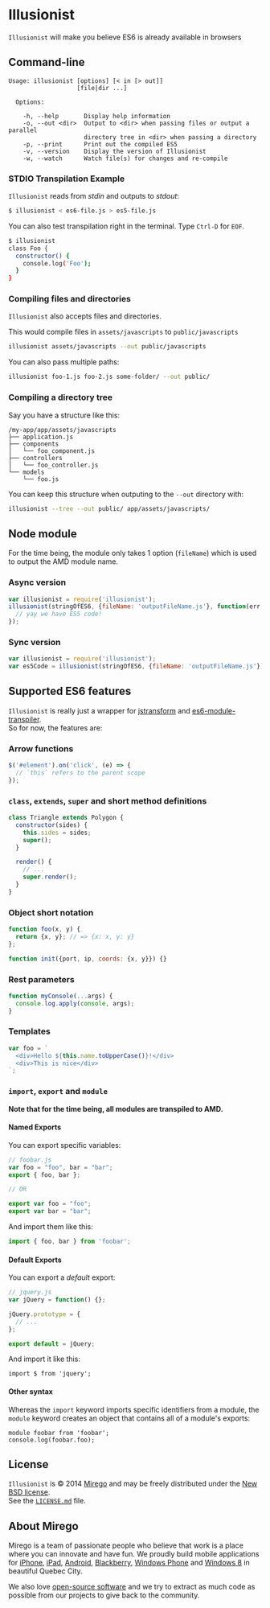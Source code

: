 # Illusionist
`Illusionist` will make you believe ES6 is already available in browsers

## Command-line

```
Usage: illusionist [options] [< in [> out]]
                   [file|dir ...]

  Options:

    -h, --help       Display help information
    -o, --out <dir>  Output to <dir> when passing files or output a parallel
                     directory tree in <dir> when passing a directory
    -p, --print      Print out the compiled ES5
    -v, --version    Display the version of Illusionist
    -w, --watch      Watch file(s) for changes and re-compile
```

### STDIO Transpilation Example

`Illusionist` reads from *stdin* and outputs to *stdout*:

```bash
$ illusionist < es6-file.js > es5-file.js
```

You can also test transpilation right in the terminal.
Type `Ctrl-D` for `EOF`.

```bash
$ illusionist
class Foo {
  constructor() {
    console.log('Foo');
  }
}
```

### Compiling files and directories

`Illusionist` also accepts files and directories.

This would compile files in `assets/javascripts` to `public/javascripts`

```bash
illusionist assets/javascripts --out public/javascripts
```

You can also pass multiple paths:

```bash
illusionist foo-1.js foo-2.js some-folder/ --out public/
```

### Compiling a directory tree

Say you have a structure like this:

```
/my-app/app/assets/javascripts
├── application.js
├── components
│   └── foo_component.js
├── controllers
│   └── foo_controller.js
└── models
    └── foo.js
```

You can keep this structure when outputing to the `--out` directory with:

```bash
illusionist --tree --out public/ app/assets/javascripts/
```

## Node module

For the time being, the module only takes 1 option (`fileName`) which is used to output the AMD module name.

### Async version

```js
var illusionist = require('illusionist');
illusionist(stringOfES6, {fileName: 'outputFileName.js'}, function(err, stringOfES5) {
  // yay we have ES5 code!
});
```

### Sync version

```js
var illusionist = require('illusionist');
var es5Code = illusionist(stringOfES6, {fileName: 'outputFileName.js'}).render();
```

## Supported ES6 features

`Illusionist` is really just a wrapper for [jstransform](https://github.com/facebook/jstransform/) and [es6-module-transpiler](https://github.com/square/es6-module-transpiler).  
So for now, the features are:

### Arrow functions

```js
$('#element').on('click', (e) => {
  // `this` refers to the parent scope
});
```

### `class`, `extends`, `super` and short method definitions

```js
class Triangle extends Polygon {
  constructor(sides) {
    this.sides = sides;
    super();
  }

  render() {
    // ...
    super.render();
  }
}
```

### Object short notation

```js
function foo(x, y) {
  return {x, y}; // => {x: x, y: y}
};

function init({port, ip, coords: {x, y}}) {}
```

### Rest parameters

```js
function myConsole(...args) {
  console.log.apply(console, args);
}
```

### Templates

```js
var foo = `
  <div>Hello ${this.name.toUpperCase()}!</div>
  <div>This is nice</div>
`;
```

### `import`, `export` and `module`

__Note that for the time being, all modules are transpiled to AMD.__

#### Named Exports

You can export specific variables:

```js
// foobar.js
var foo = "foo", bar = "bar";
export { foo, bar };

// OR

export var foo = "foo";
export var bar = "bar";
```

And import them like this:

```js
import { foo, bar } from 'foobar';
```

#### Default Exports

You can export a *default* export:

```js
// jquery.js
var jQuery = function() {};

jQuery.prototype = {
  // ...
};

export default = jQuery;
```

And import it like this:

```
import $ from 'jquery';
```

#### Other syntax

Whereas the `import` keyword imports specific identifiers from a module, the `module` keyword creates an object that contains all of a module's exports:

```
module foobar from 'foobar';
console.log(foobar.foo);
```

## License

`Illusionist` is © 2014 [Mirego](http://www.mirego.com) and may be freely distributed under the [New BSD license](http://opensource.org/licenses/BSD-3-Clause).  
See the [`LICENSE.md`](https://github.com/mirego/illusionist/blob/master/LICENSE.md) file.

## About Mirego

Mirego is a team of passionate people who believe that work is a place where you can innovate and have fun. We proudly build mobile applications for [iPhone](http://mirego.com/en/iphone-app-development/ "iPhone application development"), [iPad](http://mirego.com/en/ipad-app-development/ "iPad application development"), [Android](http://mirego.com/en/android-app-development/ "Android application development"), [Blackberry](http://mirego.com/en/blackberry-app-development/ "Blackberry application development"), [Windows Phone](http://mirego.com/en/windows-phone-app-development/ "Windows Phone application development") and [Windows 8](http://mirego.com/en/windows-8-app-development/ "Windows 8 application development") in beautiful Quebec City.

We also love [open-source software](http://open.mirego.com/) and we try to extract as much code as possible from our projects to give back to the community.
